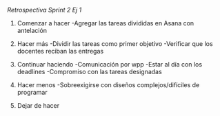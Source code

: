*Retrospectiva Sprint 2 Ej 1*

1. Comenzar a hacer
-Agregar las tareas divididas en Asana con antelación

2. Hacer más
-Dividir las tareas como primer objetivo
-Verificar que los docentes reciban las entregas

3. Continuar haciendo
-Comunicación por wpp
-Estar al día con los deadlines
-Compromiso con las tareas designadas

4. Hacer menos
-Sobreexigirse con diseños complejos/difíciles de programar

5. Dejar de hacer



